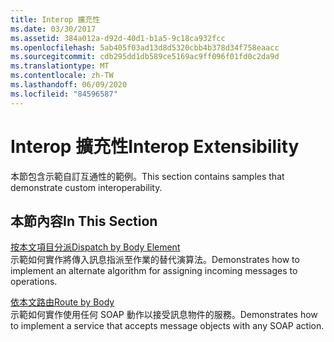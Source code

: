 ```yaml
---
title: Interop 擴充性
ms.date: 03/30/2017
ms.assetid: 384a012a-d92d-40d1-b1a5-9c18ca932fcc
ms.openlocfilehash: 5ab405f03ad13d8d5320cbb4b378d34f758eaacc
ms.sourcegitcommit: cdb295dd1db589ce5169ac9ff096f01fd0c2da9d
ms.translationtype: MT
ms.contentlocale: zh-TW
ms.lasthandoff: 06/09/2020
ms.locfileid: "84596587"
---
```

# <a name="interop-extensibility"></a><span data-ttu-id="bff83-102">Interop 擴充性</span><span class="sxs-lookup"><span data-stu-id="bff83-102">Interop Extensibility</span></span>
<span data-ttu-id="bff83-103">本節包含示範自訂互通性的範例。</span><span class="sxs-lookup"><span data-stu-id="bff83-103">This section contains samples that demonstrate custom interoperability.</span></span>  
  
## <a name="in-this-section"></a><span data-ttu-id="bff83-104">本節內容</span><span class="sxs-lookup"><span data-stu-id="bff83-104">In This Section</span></span>  
 [<span data-ttu-id="bff83-105">按本文項目分派</span><span class="sxs-lookup"><span data-stu-id="bff83-105">Dispatch by Body Element</span></span>](dispatch-by-body-element.md)  
 <span data-ttu-id="bff83-106">示範如何實作將傳入訊息指派至作業的替代演算法。</span><span class="sxs-lookup"><span data-stu-id="bff83-106">Demonstrates how to implement an alternate algorithm for assigning incoming messages to operations.</span></span>  
  
 [<span data-ttu-id="bff83-107">依本文路由</span><span class="sxs-lookup"><span data-stu-id="bff83-107">Route by Body</span></span>](route-by-body.md)  
 <span data-ttu-id="bff83-108">示範如何實作使用任何 SOAP 動作以接受訊息物件的服務。</span><span class="sxs-lookup"><span data-stu-id="bff83-108">Demonstrates how to implement a service that accepts message objects with any SOAP action.</span></span>
